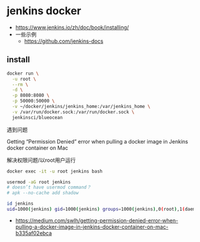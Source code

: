 # jenkins docker

- https://www.jenkins.io/zh/doc/book/installing/
- 一些示例
  - https://github.com/jenkins-docs

## install

```bash
docker run \
  -u root \
  --rm \
  -d \
  -p 8080:8080 \
  -p 50000:50000 \
  -v ~/docker/jenkins/jenkins_home:/var/jenkins_home \
  -v /var/run/docker.sock:/var/run/docker.sock \
  jenkinsci/blueocean
```

遇到问题

Getting “Permission Denied” error when pulling a docker image in Jenkins docker container on Mac

解决权限问题/以root用户运行

```bash
docker exec -it -u root jenkins bash

usermod -aG root jenkins
# doesn’t have usermod command？
# apk --no-cache add shadow

id jenkins
uid=1000(jenkins) gid=1000(jenkins) groups=1000(jenkins),0(root),1(daemon)
```

- https://medium.com/swlh/getting-permission-denied-error-when-pulling-a-docker-image-in-jenkins-docker-container-on-mac-b335af02ebca
